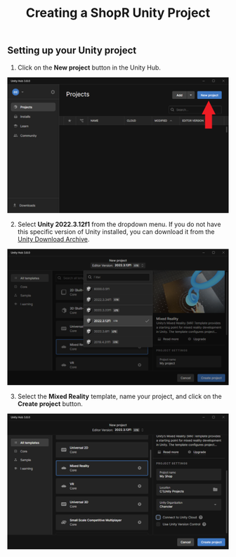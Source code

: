 ﻿---
title: Creating a ShopR Unity Project
sidebar_position: 20
---

## Setting up your Unity project

1. Click on the **New project** button in the Unity Hub.

![Unity_Hub_NewProject.png](img/Unity_Hub_NewProject.png)

2. Select **Unity 2022.3.12f1** from the dropdown menu. If you do not have this specific version of Unity installed, you can download it from the [Unity Download Archive](https://unity.com/releases/editor/archive).

![Unity_Hub_SelectVersion.png](img/Unity_Hub_SelectVersion.png)

3. Select the **Mixed Reality** template, name your project, and click on the **Create project** button.

![Unity_Hub_CreateProject.png](img/Unity_Hub_CreateProject.png)